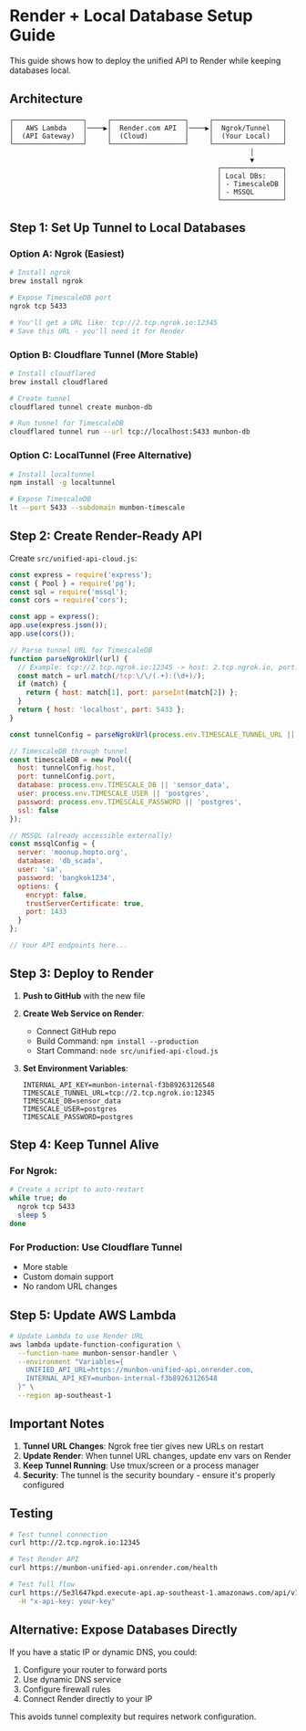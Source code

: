 # Render + Local Database Setup Guide

This guide shows how to deploy the unified API to Render while keeping databases local.

## Architecture

```
┌─────────────────┐     ┌──────────────────┐     ┌─────────────────┐
│   AWS Lambda    │────▶│  Render.com API  │────▶│  Ngrok/Tunnel   │
│  (API Gateway)  │     │  (Cloud)         │     │  (Your Local)   │
└─────────────────┘     └──────────────────┘     └─────────────────┘
                                                           │
                                                           ▼
                                                   ┌───────────────┐
                                                   │ Local DBs:    │
                                                   │ - TimescaleDB │
                                                   │ - MSSQL       │
                                                   └───────────────┘
```

## Step 1: Set Up Tunnel to Local Databases

### Option A: Ngrok (Easiest)

```bash
# Install ngrok
brew install ngrok

# Expose TimescaleDB port
ngrok tcp 5433

# You'll get a URL like: tcp://2.tcp.ngrok.io:12345
# Save this URL - you'll need it for Render
```

### Option B: Cloudflare Tunnel (More Stable)

```bash
# Install cloudflared
brew install cloudflared

# Create tunnel
cloudflared tunnel create munbon-db

# Run tunnel for TimescaleDB
cloudflared tunnel run --url tcp://localhost:5433 munbon-db
```

### Option C: LocalTunnel (Free Alternative)

```bash
# Install localtunnel
npm install -g localtunnel

# Expose TimescaleDB
lt --port 5433 --subdomain munbon-timescale
```

## Step 2: Create Render-Ready API

Create `src/unified-api-cloud.js`:

```javascript
const express = require('express');
const { Pool } = require('pg');
const sql = require('mssql');
const cors = require('cors');

const app = express();
app.use(express.json());
app.use(cors());

// Parse tunnel URL for TimescaleDB
function parseNgrokUrl(url) {
  // Example: tcp://2.tcp.ngrok.io:12345 -> host: 2.tcp.ngrok.io, port: 12345
  const match = url.match(/tcp:\/\/(.+):(\d+)/);
  if (match) {
    return { host: match[1], port: parseInt(match[2]) };
  }
  return { host: 'localhost', port: 5433 };
}

const tunnelConfig = parseNgrokUrl(process.env.TIMESCALE_TUNNEL_URL || '');

// TimescaleDB through tunnel
const timescaleDB = new Pool({
  host: tunnelConfig.host,
  port: tunnelConfig.port,
  database: process.env.TIMESCALE_DB || 'sensor_data',
  user: process.env.TIMESCALE_USER || 'postgres',
  password: process.env.TIMESCALE_PASSWORD || 'postgres',
  ssl: false
});

// MSSQL (already accessible externally)
const mssqlConfig = {
  server: 'moonup.hopto.org',
  database: 'db_scada',
  user: 'sa',
  password: 'bangkok1234',
  options: {
    encrypt: false,
    trustServerCertificate: true,
    port: 1433
  }
};

// Your API endpoints here...
```

## Step 3: Deploy to Render

1. **Push to GitHub** with the new file

2. **Create Web Service on Render**:
   - Connect GitHub repo
   - Build Command: `npm install --production`
   - Start Command: `node src/unified-api-cloud.js`

3. **Set Environment Variables**:
   ```
   INTERNAL_API_KEY=munbon-internal-f3b89263126548
   TIMESCALE_TUNNEL_URL=tcp://2.tcp.ngrok.io:12345
   TIMESCALE_DB=sensor_data
   TIMESCALE_USER=postgres
   TIMESCALE_PASSWORD=postgres
   ```

## Step 4: Keep Tunnel Alive

### For Ngrok:
```bash
# Create a script to auto-restart
while true; do
  ngrok tcp 5433
  sleep 5
done
```

### For Production: Use Cloudflare Tunnel
- More stable
- Custom domain support
- No random URL changes

## Step 5: Update AWS Lambda

```bash
# Update Lambda to use Render URL
aws lambda update-function-configuration \
  --function-name munbon-sensor-handler \
  --environment "Variables={
    UNIFIED_API_URL=https://munbon-unified-api.onrender.com,
    INTERNAL_API_KEY=munbon-internal-f3b89263126548
  }" \
  --region ap-southeast-1
```

## Important Notes

1. **Tunnel URL Changes**: Ngrok free tier gives new URLs on restart
2. **Update Render**: When tunnel URL changes, update env vars on Render
3. **Keep Tunnel Running**: Use tmux/screen or a process manager
4. **Security**: The tunnel is the security boundary - ensure it's properly configured

## Testing

```bash
# Test tunnel connection
curl http://2.tcp.ngrok.io:12345

# Test Render API
curl https://munbon-unified-api.onrender.com/health

# Test full flow
curl https://5e3l647kpd.execute-api.ap-southeast-1.amazonaws.com/api/v1/sensors/water-level/latest \
  -H "x-api-key: your-key"
```

## Alternative: Expose Databases Directly

If you have a static IP or dynamic DNS, you could:
1. Configure your router to forward ports
2. Use dynamic DNS service
3. Configure firewall rules
4. Connect Render directly to your IP

This avoids tunnel complexity but requires network configuration.